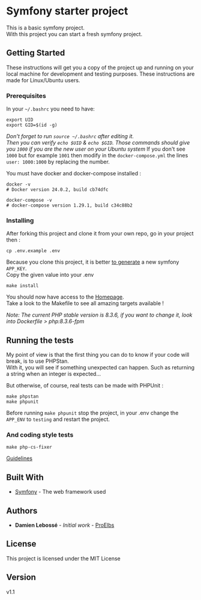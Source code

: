 # Symfony starter project

This is a basic symfony project.  
With this project you can start a fresh symfony project.

## Getting Started

These instructions will get you a copy of the project up and running on your local machine for development and testing purposes.
These instructions are made for Linux/Ubuntu users.

### Prerequisites

In your `~/.bashrc` you need to have:

```
export UID
export GID=$(id -g)
```

_Don't forget to run `source ~/.bashrc` after editing it._  
_Then you can verify `echo $UID` & `echo $GID`. Those commands should give you `1000` if you are the new user on your Ubuntu system_
If you don't see `1000` but for example `1001` then modify in the `docker-compose.yml` the lines `user: 1000:1000` by replacing the number.

You must have docker and docker-compose installed :

```shell
docker -v
# Docker version 24.0.2, build cb74dfc

docker-compose -v
# docker-compose version 1.29.1, build c34c88b2
```

### Installing

After forking this project and clone it from your own repo, go in your project then :
```shell
cp .env.example .env
```

Because you clone this project, it is better [to generate](http://nux.net/secret) a new symfony `APP_KEY`.  
Copy the given value into your .env

```shell
make install
```

You should now have access to the [Homepage](http://localhost/).  
Take a look to the Makefile to see all amazing targets available !

*Note: The current PHP stable version is 8.3.6, if you want to change it, look into Dockerfile > php:8.3.6-fpm*

## Running the tests

My point of view is that the first thing you can do to know if your code will break, is to use PHPStan.  
With it, you will see if something unexpected can happen. Such as returning a string when an integer is expected...

But otherwise, of course, real tests can be made with PHPUnit :
```shell
make phpstan
make phpunit
```

Before running `make phpunit` stop the project, in your .env change the `APP_ENV` to `testing` and restart the project.

### And coding style tests

```shell
make php-cs-fixer
```

[Guidelines](https://spatie.be/guidelines/laravel-php)

## Built With

* [Symfony](https://symfony.com/) - The web framework used

## Authors

* **Damien Lebossé** - *Initial work* - [ProElbs](https://github.com/ProElbs)

## License

This project is licensed under the MIT License

## Version
v1.1
